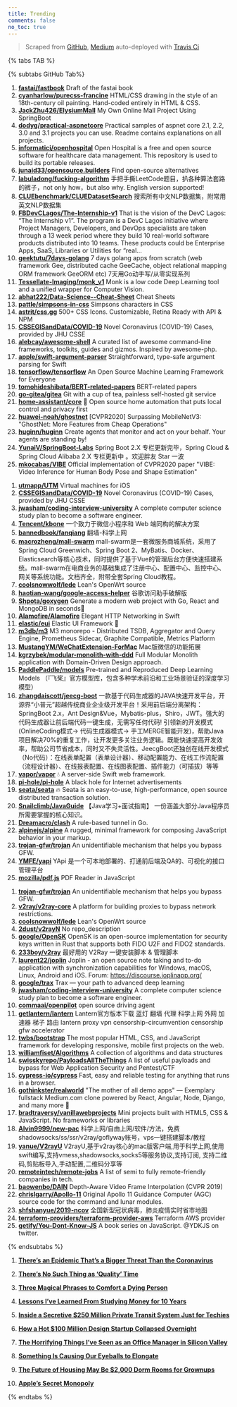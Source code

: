 ```yaml
---
title: Trending
comments: false
no_toc: true
---
```


> Scraped from [GitHub](https://github.com/trending), [Medium](https://medium.com/topic/popular)
auto-deployed with [Travis Ci](https://travis-ci.org/)

{% tabs TAB %}
<!-- tab GitHub -->
{% subtabs GitHub Tab%}
<!-- tab Daily -->
1. [**fastai/fastbook**](https://github.com/fastai/fastbook)
Draft of the fastai book
2. [**cyanharlow/purecss-francine**](https://github.com/cyanharlow/purecss-francine)
HTML/CSS drawing in the style of an 18th-century oil painting. Hand-coded entirely in HTML & CSS.
3. [**JackZhu426/ElysiumMall**](https://github.com/JackZhu426/ElysiumMall)
My Own Online Mall Project Using SpringBoot
4. [**dodyg/practical-aspnetcore**](https://github.com/dodyg/practical-aspnetcore)
Practical samples of aspnet core 2.1, 2.2, 3.0 and 3.1 projects you can use. Readme contains explanations on all projects.
5. [**informatici/openhospital**](https://github.com/informatici/openhospital)
Open Hospital is a free and open source software for healthcare data management. This repository is used to build its portable releases.
6. [**junaid33/opensource.builders**](https://github.com/junaid33/opensource.builders)
Find open-source alternatives
7. [**labuladong/fucking-algorithm**](https://github.com/labuladong/fucking-algorithm)
手把手撕LeetCode题目，扒各种算法套路的裤子，not only how，but also why. English version supported!
8. [**CLUEbenchmark/CLUEDatasetSearch**](https://github.com/CLUEbenchmark/CLUEDatasetSearch)
搜索所有中文NLP数据集，附常用英文NLP数据集
9. [**FBDevCLagos/The-Internship-v1**](https://github.com/FBDevCLagos/The-Internship-v1)
That is the vision of the DevC Lagos: “The Internship v1”. The program is a DevC Lagos initiative where Project Managers, Developers, and DevOps specialists are taken through a 13 week period where they build 10 real-world software products distributed into 10 teams. These products could be Enterprise Apps, SaaS, Libraries or Utilities for “real…
10. [**geektutu/7days-golang**](https://github.com/geektutu/7days-golang)
7 days golang apps from scratch (web framework Gee, distributed cache GeeCache, object relational mapping ORM framework GeeORM etc) 7天用Go动手写/从零实现系列
11. [**Tessellate-Imaging/monk_v1**](https://github.com/Tessellate-Imaging/monk_v1)
Monk is a low code Deep Learning tool and a unified wrapper for Computer Vision.
12. [**abhat222/Data-Science--Cheat-Sheet**](https://github.com/abhat222/Data-Science--Cheat-Sheet)
Cheat Sheets
13. [**pattle/simpsons-in-css**](https://github.com/pattle/simpsons-in-css)
Simpsons characters in CSS
14. [**astrit/css.gg**](https://github.com/astrit/css.gg)
500+ CSS Icons. Customizable, Retina Ready with API & NPM
15. [**CSSEGISandData/COVID-19**](https://github.com/CSSEGISandData/COVID-19)
Novel Coronavirus (COVID-19) Cases, provided by JHU CSSE
16. [**alebcay/awesome-shell**](https://github.com/alebcay/awesome-shell)
A curated list of awesome command-line frameworks, toolkits, guides and gizmos. Inspired by awesome-php.
17. [**apple/swift-argument-parser**](https://github.com/apple/swift-argument-parser)
Straightforward, type-safe argument parsing for Swift
18. [**tensorflow/tensorflow**](https://github.com/tensorflow/tensorflow)
An Open Source Machine Learning Framework for Everyone
19. [**tomohideshibata/BERT-related-papers**](https://github.com/tomohideshibata/BERT-related-papers)
BERT-related papers
20. [**go-gitea/gitea**](https://github.com/go-gitea/gitea)
Git with a cup of tea, painless self-hosted git service
21. [**home-assistant/core**](https://github.com/home-assistant/core)
🏡 Open source home automation that puts local control and privacy first
22. [**huawei-noah/ghostnet**](https://github.com/huawei-noah/ghostnet)
[CVPR2020] Surpassing MobileNetV3: "GhostNet: More Features from Cheap Operations"
23. [**huginn/huginn**](https://github.com/huginn/huginn)
Create agents that monitor and act on your behalf. Your agents are standing by!
24. [**YunaiV/SpringBoot-Labs**](https://github.com/YunaiV/SpringBoot-Labs)
Spring Boot 2.X 专栏更新完毕，Spring Cloud & Spring Cloud Alibaba 2.X 专栏更新中 。欢迎胖友 Star 一波
25. [**mkocabas/VIBE**](https://github.com/mkocabas/VIBE)
Official implementation of CVPR2020 paper "VIBE: Video Inference for Human Body Pose and Shape Estimation"
<!-- endtab -->
<!-- tab Weekly -->
1. [**utmapp/UTM**](https://github.com/utmapp/UTM)
Virtual machines for iOS
2. [**CSSEGISandData/COVID-19**](https://github.com/CSSEGISandData/COVID-19)
Novel Coronavirus (COVID-19) Cases, provided by JHU CSSE
3. [**jwasham/coding-interview-university**](https://github.com/jwasham/coding-interview-university)
A complete computer science study plan to become a software engineer.
4. [**Tencent/kbone**](https://github.com/Tencent/kbone)
一个致力于微信小程序和 Web 端同构的解决方案
5. [**bannedbook/fanqiang**](https://github.com/bannedbook/fanqiang)
翻墙-科学上网
6. [**macrozheng/mall-swarm**](https://github.com/macrozheng/mall-swarm)
mall-swarm是一套微服务商城系统，采用了 Spring Cloud Greenwich、Spring Boot 2、MyBatis、Docker、Elasticsearch等核心技术，同时提供了基于Vue的管理后台方便快速搭建系统。mall-swarm在电商业务的基础集成了注册中心、配置中心、监控中心、网关等系统功能。文档齐全，附带全套Spring Cloud教程。
7. [**coolsnowwolf/lede**](https://github.com/coolsnowwolf/lede)
Lean's OpenWrt source
8. [**haotian-wang/google-access-helper**](https://github.com/haotian-wang/google-access-helper)
谷歌访问助手破解版
9. [**Shpota/goxygen**](https://github.com/Shpota/goxygen)
Generate a modern web project with Go, React and MongoDB in seconds🚀
10. [**Alamofire/Alamofire**](https://github.com/Alamofire/Alamofire)
Elegant HTTP Networking in Swift
11. [**elastic/eui**](https://github.com/elastic/eui)
Elastic UI Framework 🙌
12. [**m3db/m3**](https://github.com/m3db/m3)
M3 monorepo - Distributed TSDB, Aggregator and Query Engine, Prometheus Sidecar, Graphite Compatible, Metrics Platform
13. [**MustangYM/WeChatExtension-ForMac**](https://github.com/MustangYM/WeChatExtension-ForMac)
Mac版微信的功能拓展
14. [**kgrzybek/modular-monolith-with-ddd**](https://github.com/kgrzybek/modular-monolith-with-ddd)
Full Modular Monolith application with Domain-Driven Design approach.
15. [**PaddlePaddle/models**](https://github.com/PaddlePaddle/models)
Pre-trained and Reproduced Deep Learning Models （『飞桨』官方模型库，包含多种学术前沿和工业场景验证的深度学习模型）
16. [**zhangdaiscott/jeecg-boot**](https://github.com/zhangdaiscott/jeecg-boot)
一款基于代码生成器的JAVA快速开发平台，开源界“小普元”超越传统商业企业级开发平台！采用前后端分离架构：SpringBoot 2.x，Ant Design&Vue，Mybatis-plus，Shiro，JWT。强大的代码生成器让前后端代码一键生成，无需写任何代码! 引领新的开发模式(OnlineCoding模式-> 代码生成器模式-> 手工MERGE智能开发)，帮助Java项目解决70%的重复工作，让开发更多关注业务逻辑。既能快速提高开发效率，帮助公司节省成本，同时又不失灵活性。JeecgBoot还独创在线开发模式（No代码）：在线表单配置（表单设计器）、移动配置能力、在线工作流配置（流程设计器）、在线报表配置、在线图表配置、插件能力（可插拔）等等
17. [**vapor/vapor**](https://github.com/vapor/vapor)
💧 A server-side Swift web framework.
18. [**pi-hole/pi-hole**](https://github.com/pi-hole/pi-hole)
A black hole for Internet advertisements
19. [**seata/seata**](https://github.com/seata/seata)
🔥 Seata is an easy-to-use, high-performance, open source distributed transaction solution.
20. [**Snailclimb/JavaGuide**](https://github.com/Snailclimb/JavaGuide)
【Java学习+面试指南】 一份涵盖大部分Java程序员所需要掌握的核心知识。
21. [**Dreamacro/clash**](https://github.com/Dreamacro/clash)
A rule-based tunnel in Go.
22. [**alpinejs/alpine**](https://github.com/alpinejs/alpine)
A rugged, minimal framework for composing JavaScript behavior in your markup.
23. [**trojan-gfw/trojan**](https://github.com/trojan-gfw/trojan)
An unidentifiable mechanism that helps you bypass GFW.
24. [**YMFE/yapi**](https://github.com/YMFE/yapi)
YApi 是一个可本地部署的、打通前后端及QA的、可视化的接口管理平台
25. [**mozilla/pdf.js**](https://github.com/mozilla/pdf.js)
PDF Reader in JavaScript
<!-- endtab -->
<!-- tab Monthly -->
1. [**trojan-gfw/trojan**](https://github.com/trojan-gfw/trojan)
An unidentifiable mechanism that helps you bypass GFW.
2. [**v2ray/v2ray-core**](https://github.com/v2ray/v2ray-core)
A platform for building proxies to bypass network restrictions.
3. [**coolsnowwolf/lede**](https://github.com/coolsnowwolf/lede)
Lean's OpenWrt source
4. [**2dust/v2rayN**](https://github.com/2dust/v2rayN)
No repo_description
5. [**google/OpenSK**](https://github.com/google/OpenSK)
OpenSK is an open-source implementation for security keys written in Rust that supports both FIDO U2F and FIDO2 standards.
6. [**233boy/v2ray**](https://github.com/233boy/v2ray)
最好用的 V2Ray 一键安装脚本 & 管理脚本
7. [**laurent22/joplin**](https://github.com/laurent22/joplin)
Joplin - an open source note taking and to-do application with synchronization capabilities for Windows, macOS, Linux, Android and iOS. Forum: https://discourse.joplinapp.org/
8. [**google/trax**](https://github.com/google/trax)
Trax — your path to advanced deep learning
9. [**jwasham/coding-interview-university**](https://github.com/jwasham/coding-interview-university)
A complete computer science study plan to become a software engineer.
10. [**commaai/openpilot**](https://github.com/commaai/openpilot)
open source driving agent
11. [**getlantern/lantern**](https://github.com/getlantern/lantern)
Lantern官方版本下载 蓝灯 翻墙 代理 科学上网 外网 加速器 梯子 路由 lantern proxy vpn censorship-circumvention censorship gfw accelerator
12. [**twbs/bootstrap**](https://github.com/twbs/bootstrap)
The most popular HTML, CSS, and JavaScript framework for developing responsive, mobile first projects on the web.
13. [**williamfiset/Algorithms**](https://github.com/williamfiset/Algorithms)
A collection of algorithms and data structures
14. [**swisskyrepo/PayloadsAllTheThings**](https://github.com/swisskyrepo/PayloadsAllTheThings)
A list of useful payloads and bypass for Web Application Security and Pentest/CTF
15. [**cypress-io/cypress**](https://github.com/cypress-io/cypress)
Fast, easy and reliable testing for anything that runs in a browser.
16. [**gothinkster/realworld**](https://github.com/gothinkster/realworld)
"The mother of all demo apps" — Exemplary fullstack Medium.com clone powered by React, Angular, Node, Django, and many more 🏅
17. [**bradtraversy/vanillawebprojects**](https://github.com/bradtraversy/vanillawebprojects)
Mini projects built with HTML5, CSS & JavaScript. No frameworks or libraries
18. [**Alvin9999/new-pac**](https://github.com/Alvin9999/new-pac)
科学上网/自由上网/软件/方法，免费shadowsocks/ss/ssr/v2ray/goflyway账号，vps一键搭建脚本/教程
19. [**yanue/V2rayU**](https://github.com/yanue/V2rayU)
V2rayU,基于v2ray核心的mac版客户端,用于科学上网,使用swift编写,支持vmess,shadowsocks,socks5等服务协议,支持订阅, 支持二维码,剪贴板导入,手动配置,二维码分享等
20. [**remoteintech/remote-jobs**](https://github.com/remoteintech/remote-jobs)
A list of semi to fully remote-friendly companies in tech.
21. [**baowenbo/DAIN**](https://github.com/baowenbo/DAIN)
Depth-Aware Video Frame Interpolation (CVPR 2019)
22. [**chrislgarry/Apollo-11**](https://github.com/chrislgarry/Apollo-11)
Original Apollo 11 Guidance Computer (AGC) source code for the command and lunar modules.
23. [**shfshanyue/2019-ncov**](https://github.com/shfshanyue/2019-ncov)
全国新型冠状病毒，肺炎疫情实时省市地图
24. [**terraform-providers/terraform-provider-aws**](https://github.com/terraform-providers/terraform-provider-aws)
Terraform AWS provider
25. [**getify/You-Dont-Know-JS**](https://github.com/getify/You-Dont-Know-JS)
A book series on JavaScript. @YDKJS on twitter.
<!-- endtab -->
{% endsubtabs %}
<!-- endtab --><!-- tab Medium -->
1. [**There’s an Epidemic That’s a Bigger Threat Than the Coronavirus**](https://heated.medium.com/theres-an-epidemic-that-s-a-bigger-threat-than-the-coronavirus-ce6e0697185b?source=topic_page---------------------------20)

2. [**There’s No Such Thing as ‘Quality’ Time**](https://forge.medium.com/theres-no-such-thing-as-quality-time-58db618c099d?source=topic_page---------0------------------1)

3. [**Three Magical Phrases to Comfort a Dying Person**](https://humanparts.medium.com/three-magic-phrases-to-say-to-a-dying-person-2091872bd487?source=topic_page---------1------------------1)

4. [**Lessons I’ve Learned From Studying Money for 10 Years**](https://medium.com/swlh/lessons-ive-learned-from-studying-money-for-10-years-50ca03854887?source=topic_page---------2------------------1)

5. [**Inside a Secretive $250 Million Private Transit System Just for Techies**](https://onezero.medium.com/only-the-elite-have-nice-commutes-in-silicon-valley-8b2761863925?source=topic_page---------4------------------1)

6. [**How a Hot $100 Million Design Startup Collapsed Overnight**](https://marker.medium.com/how-homepolishs-extremely-instagrammable-house-of-cards-came-tumbling-down-d7a7d1780ddc?source=topic_page---------5------------------1)

7. [**The Horrifying Things I’ve Seen as an Office Manager in Silicon Valley**](https://thebolditalic.com/the-horrifying-things-ive-seen-as-an-office-manager-in-silicon-valley-8b572c6a7c72?source=topic_page---------6------------------1)

8. [**Something Is Causing Our Eyeballs to Elongate**](https://elemental.medium.com/something-is-causing-our-eyeballs-to-elongate-df3e5dc5e371?source=topic_page---------7------------------1)

9. [**The Future of Housing May Be $2,000 Dorm Rooms for Grownups**](https://onezero.medium.com/a-startup-is-renting-adult-dorms-to-solve-silicon-valleys-housing-crisis-f792d1262a46?source=topic_page---------8------------------1)

10. [**Apple’s Secret Monopoly**](https://onezero.medium.com/apples-secret-monopoly-5718272c16a5?source=topic_page---------9------------------1)

<!-- endtab -->
{% endtabs %}
